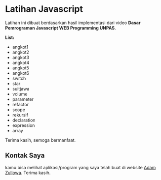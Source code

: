 # Latihan Javascript

Latihan ini dibuat berdasarkan hasil implementasi dari video **Dasar Pemrograman Javascript WEB Programming UNPAS**.

**List:**

- angkot1
- angkot2
- angkot3
- angkot4
- angkot5
- angkot6
- switch
- star
- suitjawa
- volume
- parameter
- refactor
- scope
- rekursif
- declaration
- expression
- array

Terima kasih, semoga bermanfaat.

## Kontak Saya

kamu bisa melihat aplikasi/program yang saya telah buat di website <a href="https://adamzullowa06.github.io/">Adam Zullowa</a>. Terima kasih.
